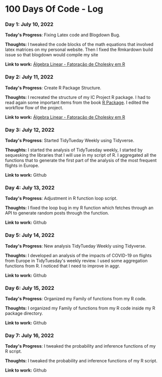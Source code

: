 # 100 Days Of Code - Log

### Day 1: July 10, 2022


**Today's Progress**: Fixing Latex code and Blogdown Bug.

**Thoughts:** I tweaked the code blocks of the math equations that involved latex matrices on my personal website. Then I fixed the Rmkardown build issue so that blogdown would compile my site

**Link to work:** [Álgebra Linear - Fatoração de Cholesky em R](https://www.lucassxs.xyz/calculus/linear-algebra-choleky-r/)

### Day 2: July 11, 2022


**Today's Progress**: Create R Package Structure.

**Thoughts:** I recreated the structure of my IC Project R package. I had to read again some important items from the book [R Package](https://r-pkgs.org/). I edited the workflow flow of the project.

**Link to work:** [Álgebra Linear - Fatoração de Cholesky em R](https://github.com/lucassxs/WeatherMaringa/commit/7692202dba353d22cc3a1208154f65664dc17b95)

### Day 3: July 12, 2022


**Today's Progress**: Started TidyTueday Weekly using Tidyverse.

**Thoughts:** I started the analysis of TidyTuesday weekly, I started by sequesking the libraries that I will use in my script of R. I aggregated all the functions that to generate the first part of the analysis of the most frequent flights in Europe.

**Link to work:** Github

### Day 4: July 13, 2022


**Today's Progress**:  Adjustment in R function loop script.

**Thoughts:** I fixed the loop bug in my R function which fetches through an API to generate random posts through the function.

**Link to work:** Github

### Day 5: July 14, 2022


**Today's Progress**:  New analysis TidyTueday Weekly using Tidyverse.

**Thoughts:** I developed an analysis of the impacts of COVID-19 on flights from Europe in TidyTuesday's weekly review. I used some aggregation functions from R. I noticed that I need to improve in aggr.

**Link to work:** Github

### Day 6: July 15, 2022


**Today's Progress**:  Organized my Family of functions from my R code.

**Thoughts:** I organized my Family of functions from my R code inside my R package directory.

**Link to work:** Github


### Day 7: July 16, 2022


**Today's Progress**:  I tweaked the probability and inference functions of my R script.

**Thoughts:** I tweaked the probability and inference functions of my R script.

**Link to work:** Github

